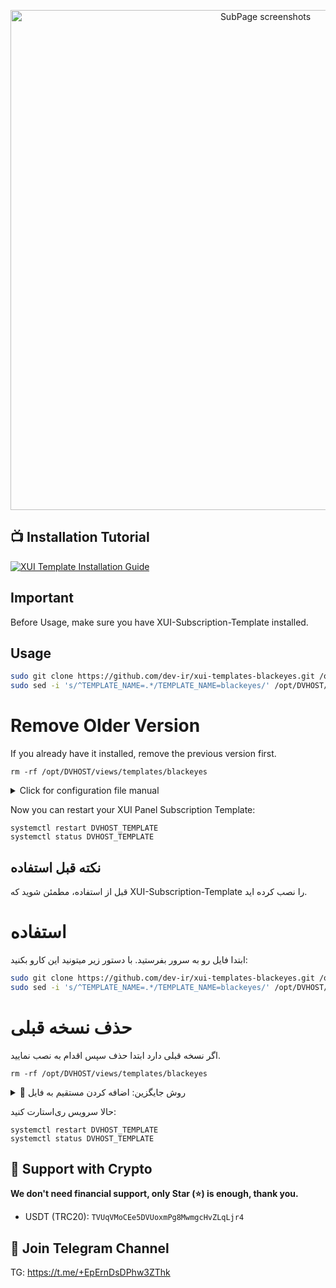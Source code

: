 <p align="center">
  <a href="https://github.com/dev-ir/xui-templates-blackeyes" target="_blank" rel="noopener noreferrer">
    <img src="https://github.com/dev-ir/xui-templates-blackeyes/blob/master/screenshot.png" alt="SubPage screenshots" width="800" height="auto">
  </a>
</p>

## 📺 Installation Tutorial
[![XUI Template Installation Guide](https://img.youtube.com/vi/tUMck0_khRQ/0.jpg)](https://www.youtube.com/watch?v=tUMck0_khRQ)

## Important
Before Usage, make sure you have XUI-Subscription-Template installed.

## Usage

```bash
sudo git clone https://github.com/dev-ir/xui-templates-blackeyes.git /opt/DVHOST/views/templates/blackeyes/
sudo sed -i 's/^TEMPLATE_NAME=.*/TEMPLATE_NAME=blackeyes/' /opt/DVHOST/dvhost.config
```

# Remove Older Version
If you already have it installed, remove the previous version first.
```
rm -rf /opt/DVHOST/views/templates/blackeyes
```

<details>
  <summary>Click for configuration file manual</summary>

```
nano /opt/DVHOST/dvhost.config
```
## Template name 
```
# Replace Template name 
TEMPLATE_NAME=blackeyes
```
</details>

Now you can restart your XUI Panel Subscription Template:
```
systemctl restart DVHOST_TEMPLATE
systemctl status DVHOST_TEMPLATE
```
## نکته قبل استفاده
قبل از استفاده، مطمئن شوید که XUI-Subscription-Template را نصب کرده اید.


# استفاده

ابتدا فایل رو به سرور بفرستید. با دستور زیر میتونید این کارو بکنید:

```bash
sudo git clone https://github.com/dev-ir/xui-templates-blackeyes.git /opt/DVHOST/views/templates/blackeyes/
sudo sed -i 's/^TEMPLATE_NAME=.*/TEMPLATE_NAME=blackeyes/' /opt/DVHOST/dvhost.config
```

# حذف نسخه قبلی
اگر نسخه قبلی دارد ابتدا حذف سپس اقدام به نصب نمایید.
```
rm -rf /opt/DVHOST/views/templates/blackeyes
```

<details>
  <summary>📝 روش جایگزین: اضافه کردن مستقیم به فایل</summary>

سپس دستور زیر وارد کنید تا وارد تنظیمات اصلی شوید
```
nano /opt/DVHOST/dvhost.config
```

حالا میبایست نام پوسته جایگزین پوسته پیشفرض کنید
```
# Replace Template name 
TEMPLATE_NAME=blackeyes
```
</details>

حالا سرویس ری‌استارت کنید:
```
systemctl restart DVHOST_TEMPLATE
systemctl status DVHOST_TEMPLATE
```

## 🙏 Support with Crypto 
**We don't need financial support, only Star (⭐) is enough, thank you.**
- USDT (TRC20): `TVUqVMoCEe5DVUoxmPg8MwmgcHvZLqLjr4`

## 📧 Join Telegram Channel
TG: https://t.me/+EpErnDsDPhw3ZThk